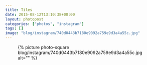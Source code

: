 ```yaml
---
title: Tiles
date: 2015-08-12T13:10:38+00:00
layout: photopost
categories: ["photos", "instagram"]
tags: []
image: "blog/instagram/740d0443b7180e9092a759e9d3a4a55c.jpg"
---
```


<figure class="photo photo--square">
  {% picture photo-square blog/instagram/740d0443b7180e9092a759e9d3a4a55c.jpg alt="" %}
</figure>


